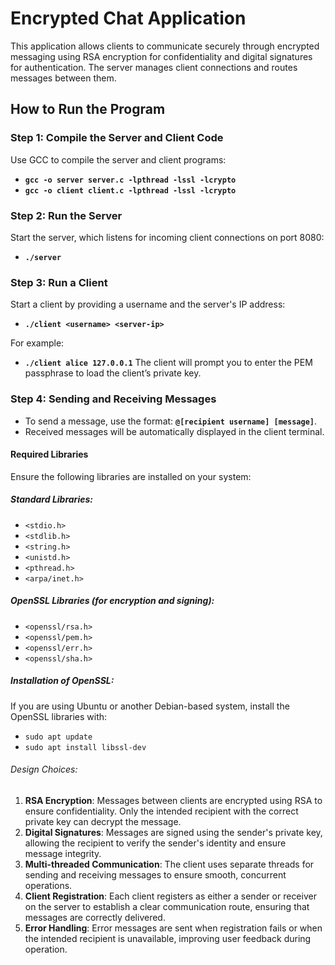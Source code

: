 # Encrypted Chat Application

This application allows clients to communicate securely through encrypted messaging using RSA encryption for confidentiality and digital signatures for authentication. The server manages client connections and routes messages between them.

## How to Run the Program

### Step 1: Compile the Server and Client Code
Use GCC to compile the server and client programs:


- **`gcc -o server server.c -lpthread -lssl -lcrypto`**
- **`gcc -o client client.c -lpthread -lssl -lcrypto`**

### Step 2: Run the Server
Start the server, which listens for incoming client connections on port 8080:

- **`./server`**

### Step 3: Run a Client
Start a client by providing a username and the server's IP address:

- **`./client <username> <server-ip>`**

For example:
- **`./client alice 127.0.0.1`**
  The client will prompt you to enter the PEM passphrase to load the client’s private key.

### Step 4: Sending and Receiving Messages
- To send a message, use the format: **`@[recipient username] [message]`**.
- Received messages will be automatically displayed in the client terminal.

#### Required Libraries
Ensure the following libraries are installed on your system:

##### Standard Libraries:
- `<stdio.h>`
- `<stdlib.h>`
- `<string.h>`
- `<unistd.h>`
- `<pthread.h>`
- `<arpa/inet.h>`

##### OpenSSL Libraries (for encryption and signing):
- `<openssl/rsa.h>`
- `<openssl/pem.h>`
- `<openssl/err.h>`
- `<openssl/sha.h>`

##### Installation of OpenSSL:
If you are using Ubuntu or another Debian-based system, install the OpenSSL libraries with:

- `sudo apt update`
- `sudo apt install libssl-dev`

###### Design Choices:
1. **RSA Encryption**: Messages between clients are encrypted using RSA to ensure confidentiality. Only the intended recipient with the correct private key can decrypt the message.
2. **Digital Signatures**: Messages are signed using the sender's private key, allowing the recipient to verify the sender's identity and ensure message integrity.
3. **Multi-threaded Communication**: The client uses separate threads for sending and receiving messages to ensure smooth, concurrent operations.
4. **Client Registration**: Each client registers as either a sender or receiver on the server to establish a clear communication route, ensuring that messages are correctly delivered.
5. **Error Handling**: Error messages are sent when registration fails or when the intended recipient is unavailable, improving user feedback during operation.
